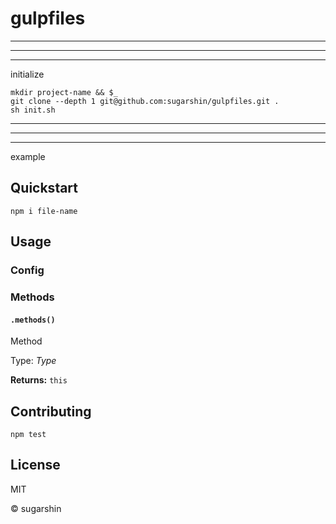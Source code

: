 # gulpfiles

---

---

---

initialize

```
mkdir project-name && $_
git clone --depth 1 git@github.com:sugarshin/gulpfiles.git .
sh init.sh
```

---

---

---

example

## Quickstart

```
npm i file-name
```

## Usage

### Config

### Methods

#### `.methods()`

Method

Type: *Type*

**Returns:** `this`

## Contributing

```
npm test
```

## License

MIT

© sugarshin
